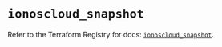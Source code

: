 # `ionoscloud_snapshot`

Refer to the Terraform Registry for docs: [`ionoscloud_snapshot`](https://registry.terraform.io/providers/ionos-cloud/ionoscloud/6.5.7/docs/resources/snapshot).
